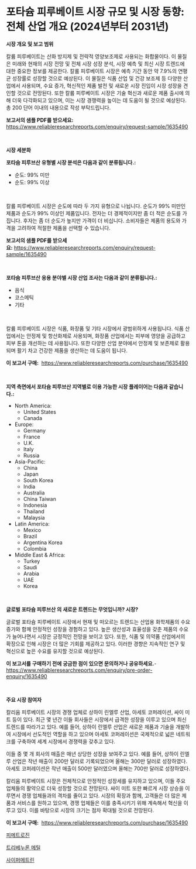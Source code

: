 <p><h1>포타슘 피루베이트 시장 규모 및 시장 동향: 전체 산업 개요 (2024년부터 2031년)</h1></p><p><strong>시장 개요 및 보고 범위</strong></p>
<p><p>칼륨 피루베이트는 산화 방지제 및 전략적 영양보조제로 사용되는 화합물이다. 이 물질은 미래와 현재의 시장 전망 및 전체 시장 성장 분석, 시장 예측 및 최신 시장 트렌드에 대한 중요한 정보를 제공한다. 칼륨 피루베이트 시장은 예측 기간 동안 약 7.9%의 연평균 성장률로 성장할 것으로 예상된다. 이 물질은 식품 산업 및 건강 보조제 등 다양한 산업에서 사용되며, 수요 증가, 혁신적인 제품 발전 및 새로운 시장 진입이 시장 성장을 견인할 것으로 전망된다. 또한 칼륨 피루베이트 시장은 기술 혁신과 새로운 제품 출시에 의해 더욱 다각화되고 있으며, 이는 시장 경쟁력을 높이는 데 도움이 될 것으로 예상된다.총 200 단어 이내의 내용으로 작성 부탁드립니다.</p></p>
<p><strong>보고서의 샘플 PDF를 받으세요:</strong> <a href="https://www.reliableresearchreports.com/enquiry/request-sample/1635490">https://www.reliableresearchreports.com/enquiry/request-sample/1635490</a></p>
<p>&nbsp;</p>
<p><strong>시장 세분화</strong></p>
<p><strong>포타슘 피루브산 유형별 시장 분석은 다음과 같이 분류됩니다.:</strong></p>
<p><ul><li>순도: 99% 미만</li><li>순도: 99% 이상</li></ul></p>
<p>&nbsp;</p>
<p><p>칼륨 피루베이트 시장은 순도에 따라 두 가지 유형으로 나뉩니다. 순도가 99% 미만인 제품과 순도가 99% 이상인 제품입니다. 전자는 더 경제적이지만 좀 더 적은 순도를 가집니다. 후자는 좀 더 순도가 높지만 가격이 더 비십니다. 소비자들은 제품의 용도와 가격을 고려하여 적절한 제품을 선택할 수 있습니다.</p></p>
<p><strong>보고서의 샘플 PDF를 받으세요:</strong>&nbsp;<a href="https://www.reliableresearchreports.com/enquiry/request-sample/1635490">https://www.reliableresearchreports.com/enquiry/request-sample/1635490</a></p>
<p>&nbsp;</p>
<p><strong> 포타슘 피루브산 응용 분야별 시장 산업 조사는 다음과 같이 분류됩니다.:</strong></p>
<p><ul><li>음식</li><li>코스메틱</li><li>기타</li></ul></p>
<p>&nbsp;</p>
<p><p>칼륨 피루베이트 시장은 식품, 화장품 및 기타 시장에서 광범위하게 사용됩니다. 식품 산업에서는 안정제 및 항산화제로 사용되며, 화장품 산업에서는 피부에 영양을 공급하고 피부 톤을 개선하는 데 사용됩니다. 또한 다양한 산업 분야에서 안정제 및 보존제로 활용되며 활기 차고 건강한 제품을 생산하는 데 도움이 됩니다.</p></p>
<p><strong>이 보고서 구매:</strong>&nbsp; <a href="https://www.reliableresearchreports.com/purchase/1635490">https://www.reliableresearchreports.com/purchase/1635490</a></p>
<p>&nbsp;</p>
<p><strong>지역 측면에서 포타슘 피루브산 지역별로 이용 가능한 시장 플레이어는 다음과 같습니다.:</strong></p>
<p><ul>
    <li>
        North America:
        <ul>
            <li>United States</li>
            <li>Canada</li>
        </ul>
    </li>
    <li>
        Europe:
        <ul>
            <li>Germany</li>
            <li>France</li>
            <li>U.K.</li>
            <li>Italy</li>
            <li>Russia</li>
        </ul>
    </li>
    <li>
        Asia-Pacific:
        <ul>
            <li>China</li>
            <li>Japan</li>
            <li>South Korea</li>
            <li>India</li>
            <li>Australia</li>
            <li>China Taiwan</li>
            <li>Indonesia</li>
            <li>Thailand</li>
            <li>Malaysia</li>
        </ul>
    </li>
    <li>
        Latin America:
        <ul>
            <li>Mexico</li>
            <li>Brazil</li>
            <li>Argentina Korea</li>
            <li>Colombia</li>
        </ul>
    </li>
    <li>
        Middle East & Africa:
        <ul>
            <li>Turkey</li>
            <li>Saudi</li>
            <li>Arabia</li>
            <li>UAE</li>
            <li>Korea</li>
        </ul>
    </li>
    </ul></p>
<p>&nbsp;</p>
<p><strong>글로벌 포타슘 피루브산 의 새로운 트렌드는 무엇입니까? 시장?</strong></p>
<p><p>글로벌 포타슘 피루베이트 시장에서 현재 및 떠오르는 트렌드는 산업용 화학제품의 수요 증가와 함께 안정적인 성장을 경험하고 있다. 높은 생산성과 효율성을 갖춘 제품의 수요가 늘어나면서 시장은 긍정적인 전망을 보이고 있다. 또한, 식품 및 의약품 산업에서의 확장으로 인해 시장은 더 많은 기회를 제공하고 있다. 이러한 경향은 지속적인 연구 및 혁신으로 높은 수요를 유지할 것으로 예상된다.</p></p>
<p><strong>이 보고서를 구매하기 전에 궁금한 점이 있으면 문의하거나 공유하세요.</strong>- <a href="https://www.reliableresearchreports.com/enquiry/pre-order-enquiry/1635490">https://www.reliableresearchreports.com/enquiry/pre-order-enquiry/1635490</a></p>
<p>&nbsp;</p>
<p><strong>주요 시장 참여자</strong></p>
<p><p>칼리움 피루베이트 시장의 경쟁 업체로 상하이 린엘루 산업, 아세토 코퍼레이션, 싸이 미트 등이 있다. 최근 몇 년간 이들 회사들은 시장에서 급격한 성장을 이루고 있으며 최신 트렌드를 따라가고 있다. 예를 들어, 상하이 린엘루 산업은 새로운 제품과 기술을 개발하여 시장에서 선도적인 역할을 하고 있으며 아세토 코퍼레이션은 국제적으로 넓은 네트워크를 구축하여 세계 시장에서 경쟁력을 갖추고 있다.</p><p>이들 중 몇 개 회사의 매출은 매년 상당한 성장을 보여주고 있다. 예를 들어, 상하이 린엘루 산업은 작년 매출이 200만 달러로 기록되었으며 올해는 300만 달러로 성장하였다. 아세토 코퍼레이션은 작년 매출이 500만 달러였으며 올해는 700만 달러로 성장하였다.</p><p>칼리움 피루베이트 시장은 전체적으로 안정적인 성장세를 유지하고 있으며, 이들 주요 업체들의 활약으로 더욱 성장할 것으로 전망된다. 싸이 미트 또한 빠르게 시장 상승을 이루면서 경쟁 업체들과의 격차를 줄이고 있다. 시장의 확장과 함께, 고객들은 더 많은 제품과 서비스를 원하고 있으며, 경쟁 업체들은 이를 충족시키기 위해 계속해서 혁신을 이루고 있다. 이를 바탕으로 시장의 크기는 점차 확대될 것으로 전망된다.</p></p>
<p><strong>이 보고서 구매:</strong>&nbsp;&nbsp;<a href="https://www.reliableresearchreports.com/purchase/1635490">https://www.reliableresearchreports.com/purchase/1635490</a></p>
<p><p><a href="https://github.com/bvubpqd5241630/Market-Research-Report-List-1/blob/main/93680517231.md">피메트로진</a></p><p><a href="https://github.com/khytkeqagplkzqvh/Market-Research-Report-List-1/blob/main/17376917232.md">트리베누론 메틸</a></p><p><a href="https://github.com/TimmyMann6767/Market-Research-Report-List-1/blob/main/31469167233.md">사이퍼메트린</a></p></p>
